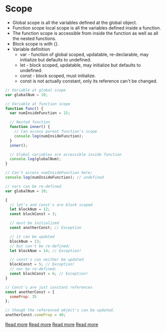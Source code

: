 # Scope

* Global scope is all the variables defined at the global object.
* Function scope local scope is all the variables defined inside a function.
* The function scope is accessible from inside the function as well as all the nested functions.
* Block scope is with {}.
* Variable definition
  * var - function of global scoped, updatable, re-declarable, may initialize but defaults to undefined.
  * let - block scoped, updatable, may initialize but defaults to undefined.
  * const - block scoped, must initialize.
  * const is not actually constant, only its reference can't be changed.

```javascript
// Variable at global scope
var globalNum = 10;

// Variable at function scope
function func() {
  var numInsideFunction = 15;

  // Nested function
  function inner() {
    // Can access parent function's scope
    console.log(numInsideFunction);
  }
  inner();

  // Global variables are accessible inside function
  console.log(globalNum);
}

// Can't access numInsideFunction here;
console.log(numInsideFunction); // undefined

// vars can be re-defined
var globalNum = 10;

{
  // let's and const's are block scoped
  let blockNum = 12;
  const blockConst = 3;

  // must be initialized
  const anotherConst; // Exception

  // it can be updated
  blockNum = 13;
  // but can't be re-defined;
  let blockNum = 14; // Exception!

  // const's can neither be updated
  blockConst = 5; // Exception!
  // nor be re-defined;
  const blockConst = 6; // Exception!
}

// Const's are just constant references
const anotherConst = {
  someProp: 35
};

// though the referenced object's can be updated.
anotherConst.someProp = 40;
```

[Read more](https://scotch.io/tutorials/understanding-scope-in-javascript)
[Read more](http://exploringjs.com/es6/ch_variables.html)
[Read more](http://dmitrysoshnikov.com/ecmascript/javascript-the-core/#scope-chain)
[Read more](http://dmitrysoshnikov.com/ecmascript/chapter-2-variable-object/)